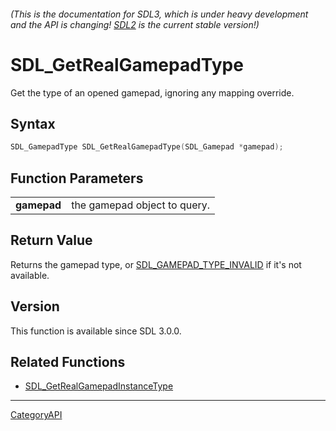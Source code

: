 ###### (This is the documentation for SDL3, which is under heavy development and the API is changing! [SDL2](https://wiki.libsdl.org/SDL2/) is the current stable version!)
# SDL_GetRealGamepadType

Get the type of an opened gamepad, ignoring any mapping override.

## Syntax

```c
SDL_GamepadType SDL_GetRealGamepadType(SDL_Gamepad *gamepad);

```

## Function Parameters

|                 |                              |
| --------------- | ---------------------------- |
| **gamepad**     | the gamepad object to query. |

## Return Value

Returns the gamepad type, or
[SDL_GAMEPAD_TYPE_INVALID](SDL_GAMEPAD_TYPE_INVALID) if it's not available.

## Version

This function is available since SDL 3.0.0.

## Related Functions

* [SDL_GetRealGamepadInstanceType](SDL_GetRealGamepadInstanceType)

----
[CategoryAPI](CategoryAPI)

